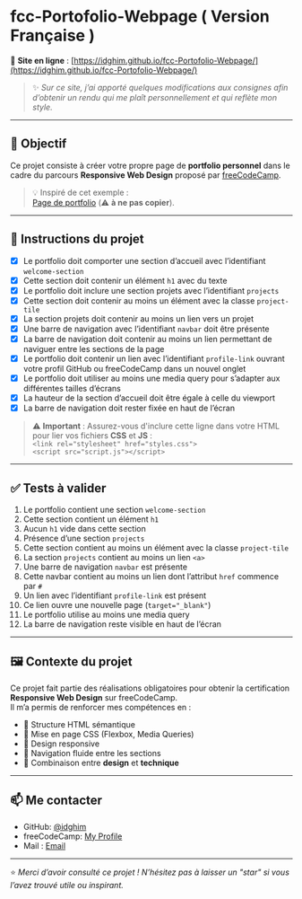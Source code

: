 # fcc-Portofolio-Webpage ( Version Française ) 

🔗 **Site en ligne** : [https://idghim.github.io/fcc-Portofolio-Webpage/](https://idghim.github.io/fcc-Portofolio-Webpage/)

> ✨ *Sur ce site, j’ai apporté quelques modifications aux consignes afin d’obtenir un rendu qui me plaît personnellement et qui reflète mon style.*

---

## 🎯 Objectif

Ce projet consiste à créer votre propre page de **portfolio personnel** dans le cadre du parcours **Responsive Web Design** proposé par [freeCodeCamp](https://www.freecodecamp.org/).

> 💡 Inspiré de cet exemple :  
[Page de portfolio](https://personal-portfolio.freecodecamp.rocks)
(⚠️ **à ne pas copier**).

---

## 📌 Instructions du projet

- [x] Le portfolio doit comporter une section d’accueil avec l’identifiant `welcome-section`
- [x] Cette section doit contenir un élément `h1` avec du texte
- [x] Le portfolio doit inclure une section projets avec l’identifiant `projects`
- [x] Cette section doit contenir au moins un élément avec la classe `project-tile`
- [x] La section projets doit contenir au moins un lien vers un projet
- [x] Une barre de navigation avec l’identifiant `navbar` doit être présente
- [x] La barre de navigation doit contenir au moins un lien permettant de naviguer entre les sections de la page
- [x] Le portfolio doit contenir un lien avec l’identifiant `profile-link` ouvrant votre profil GitHub ou freeCodeCamp dans un nouvel onglet
- [x] Le portfolio doit utiliser au moins une media query pour s’adapter aux différentes tailles d’écrans
- [x] La hauteur de la section d’accueil doit être égale à celle du viewport
- [x] La barre de navigation doit rester fixée en haut de l’écran

> ⚠️ **Important** : Assurez-vous d'inclure cette ligne dans votre HTML pour lier vos fichiers **CSS** et **JS** :  
> `<link rel="stylesheet" href="styles.css">`  
> `<script src="script.js"></script>`

---

## ✅ Tests à valider

1. Le portfolio contient une section `welcome-section`
2. Cette section contient un élément `h1`
3. Aucun `h1` vide dans cette section
4. Présence d’une section `projects`
5. Cette section contient au moins un élément avec la classe `project-tile`
6. La section `projects` contient au moins un lien `<a>`
7. Une barre de navigation `navbar` est présente
8. Cette navbar contient au moins un lien dont l’attribut `href` commence par `#`
9. Un lien avec l’identifiant `profile-link` est présent
10. Ce lien ouvre une nouvelle page (`target="_blank"`)
11. Le portfolio utilise au moins une media query
12. La barre de navigation reste visible en haut de l’écran

---

## 🖼️ Contexte du projet

Ce projet fait partie des réalisations obligatoires pour obtenir la certification **Responsive Web Design** sur freeCodeCamp.  
Il m’a permis de renforcer mes compétences en :

- 🧱 Structure HTML sémantique  
- 🎨 Mise en page CSS (Flexbox, Media Queries)  
- 📱 Design responsive  
- 🔗 Navigation fluide entre les sections  
- 🧠 Combinaison entre **design** et **technique**

---

## 📫 Me contacter

- GitHub: [@idghim](https://github.com/idghim)  
- freeCodeCamp: [My Profile](https://www.freecodecamp.org/IchemD)
- Mail : [Email](ichemdghim@gmail.com)

---

⭐ *Merci d’avoir consulté ce projet ! N’hésitez pas à laisser un "star" si vous l’avez trouvé utile ou inspirant.*

